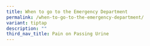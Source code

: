 ```yaml
---
title: When to go to the Emergency Department
permalink: /when-to-go-to-the-emergency-department/
variant: tiptap
description: ""
third_nav_title: Pain on Passing Urine
---
```

<p></p>